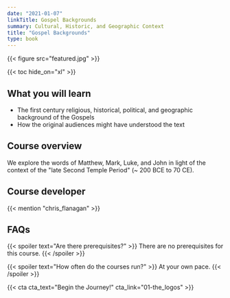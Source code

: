 ```yaml
---
date: "2021-01-07"
linkTitle: Gospel Backgrounds
summary: Cultural, Historic, and Geographic Context
title: "Gospel Backgrounds"
type: book
---
```


{{< figure src="featured.jpg" >}}

{{< toc hide_on="xl" >}}

## What you will learn

- The first century religious, historical, political, and geographic background of the Gospels
- How the original audiences might have understood the text

## Course overview

We explore the words of Matthew, Mark, Luke, and John in light of the context of the "late Second Temple Period" (~ 200 BCE to 70 CE).






## Course developer

{{< mention "chris_flanagan" >}}

## FAQs

{{< spoiler text="Are there prerequisites?" >}}
There are no prerequisites for this course.
{{< /spoiler >}}

{{< spoiler text="How often do the courses run?" >}}
At your own pace.
{{< /spoiler >}}

{{< cta cta_text="Begin the Journey!" cta_link="01-the_logos" >}}
